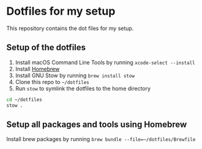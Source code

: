 # Dotfiles for my setup

This repository contains the dot files for my setup.

## Setup of the dotfiles

1. Install macOS Command Line Tools by running `xcode-select --install`
2. Install [Homebrew](https://brew.sh)
3. Install GNU Stow by running `brew install stow`
4. Clone this repo to `~/dotfiles`
5. Run `stow` to symlink the dotfiles to the home directory

```bash
cd ~/dotfiles
stow .
```

## Setup all packages and tools using Homebrew

Install brew packages by running `brew bundle --file=~/dotfiles/Brewfile`
